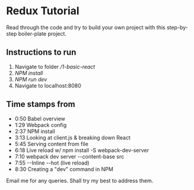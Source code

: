# Redux Tutorial

Read through the code and try to build your own project with this step-by-step boiler-plate project.


## Instructions to run
1. Navigate to folder */1-basic-react*
2. *NPM install*
3. *NPM run dev*
4. Navigate to localhost:8080

## Time stamps from
* 0:50 Babel overview
* 1:29 Webpack config
* 2:37 NPM install
* 3:13 Looking at client.js & breaking down React
* 5:45 Serving content from file
* 6:18 Live reload w/ npm install -S webpack-dev-server
* 7:10 webpack dev server --content-base src
* 7:55 --Inline --hot (live reload)
* 8:30 Creating a "dev" command in NPM


Email me for any queries. Shall try my best to address them.
